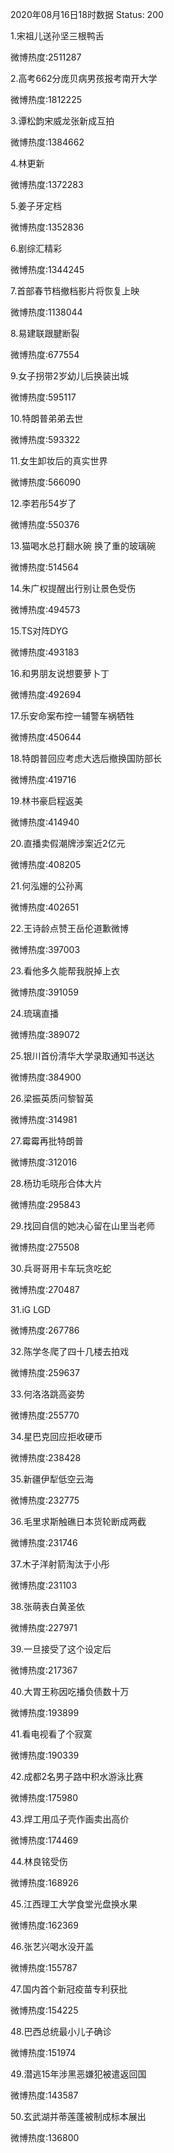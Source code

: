 2020年08月16日18时数据
Status: 200

1.宋祖儿送孙坚三根鸭舌

微博热度:2511287

2.高考662分庞贝病男孩报考南开大学

微博热度:1812225

3.谭松韵宋威龙张新成互拍

微博热度:1384662

4.林更新

微博热度:1372283

5.姜子牙定档

微博热度:1352836

6.剧综汇精彩

微博热度:1344245

7.首部春节档撤档影片将恢复上映

微博热度:1138044

8.易建联跟腱断裂

微博热度:677554

9.女子拐带2岁幼儿后换装出城

微博热度:595117

10.特朗普弟弟去世

微博热度:593322

11.女生卸妆后的真实世界

微博热度:566090

12.李若彤54岁了

微博热度:550376

13.猫喝水总打翻水碗 换了重的玻璃碗

微博热度:514564

14.朱广权提醒出行别让景色受伤

微博热度:494573

15.TS对阵DYG

微博热度:493183

16.和男朋友说想要萝卜丁

微博热度:492694

17.乐安命案布控一辅警车祸牺牲

微博热度:450644

18.特朗普回应考虑大选后撤换国防部长

微博热度:419716

19.林书豪启程返美

微博热度:414940

20.直播卖假潮牌涉案近2亿元

微博热度:408205

21.何泓姗的公孙离

微博热度:402651

22.王诗龄点赞王岳伦道歉微博

微博热度:397003

23.看他多久能帮我脱掉上衣

微博热度:391059

24.琉璃直播

微博热度:389072

25.银川首份清华大学录取通知书送达

微博热度:384900

26.梁振英质问黎智英

微博热度:314981

27.霉霉再批特朗普

微博热度:312016

28.杨玏毛晓彤合体大片

微博热度:295843

29.找回自信的她决心留在山里当老师

微博热度:275508

30.兵哥哥用卡车玩贪吃蛇

微博热度:270487

31.iG LGD

微博热度:267786

32.陈学冬爬了四十几楼去拍戏

微博热度:259637

33.何洛洛跳高姿势

微博热度:255770

34.星巴克回应拒收硬币

微博热度:238428

35.新疆伊犁低空云海

微博热度:232775

36.毛里求斯触礁日本货轮断成两截

微博热度:231746

37.木子洋射箭淘汰于小彤

微博热度:231103

38.张萌表白黄圣依

微博热度:227971

39.一旦接受了这个设定后

微博热度:217367

40.大胃王称因吃播负债数十万

微博热度:193899

41.看电视看了个寂寞

微博热度:190339

42.成都2名男子路中积水游泳比赛

微博热度:175980

43.焊工用瓜子壳作画卖出高价

微博热度:174469

44.林良铭受伤

微博热度:168926

45.江西理工大学食堂光盘换水果

微博热度:162369

46.张艺兴喝水没开盖

微博热度:155787

47.国内首个新冠疫苗专利获批

微博热度:154225

48.巴西总统最小儿子确诊

微博热度:151974

49.潜逃15年涉黑恶嫌犯被遣返回国

微博热度:143587

50.玄武湖并蒂莲蓬被制成标本展出

微博热度:136800

